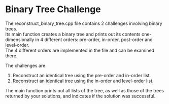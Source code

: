 # Binary Tree Challenge

The reconstruct_binary_tree.cpp file contains 2 challenges involving binary trees.  
Its main function creates a binary tree and prints out its contents one-dimensionally in 4 different orders: pre-order, in-order, post-order and level-order.  
The 4 different orders are implemented in the file and can be examined there.  

The challenges are:
1. Reconstruct an identical tree using the pre-order and in-order list.
2. Reconstruct an identical tree using the in-order and level-order list.
 
The main function prints out all lists of the tree, as well as those of the trees returned by your solutions, and indicates if the solution was successful.
